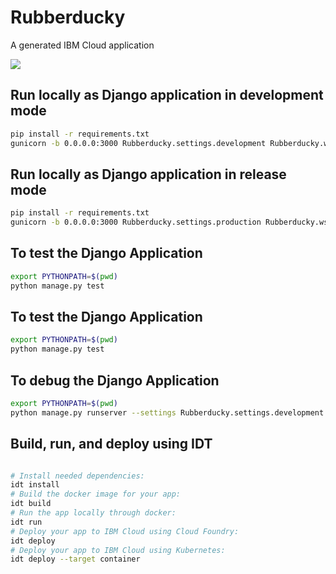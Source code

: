 # Rubberducky

A generated IBM Cloud application

[![](https://img.shields.io/badge/bluemix-powered-blue.svg)](https://bluemix.net)

## Run locally as Django application in development mode
```bash
pip install -r requirements.txt
gunicorn -b 0.0.0.0:3000 Rubberducky.settings.development Rubberducky.wsgi
```
## Run locally as Django application in release mode
```bash
pip install -r requirements.txt
gunicorn -b 0.0.0.0:3000 Rubberducky.settings.production Rubberducky.wsgi
```
## To test the Django Application
```bash
export PYTHONPATH=$(pwd)
python manage.py test
```
## To test the Django Application
```bash
export PYTHONPATH=$(pwd)
python manage.py test
```
## To debug the Django Application
```bash
export PYTHONPATH=$(pwd)
python manage.py runserver --settings Rubberducky.settings.development --noreload
```

## Build, run, and deploy using IDT
```bash

# Install needed dependencies:
idt install
# Build the docker image for your app:
idt build
# Run the app locally through docker:
idt run
# Deploy your app to IBM Cloud using Cloud Foundry:
idt deploy
# Deploy your app to IBM Cloud using Kubernetes:
idt deploy --target container
```